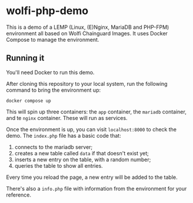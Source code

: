 # wolfi-php-demo
This is a demo of a LEMP (Linux, (E)Nginx, MariaDB and PHP-FPM) environment all based on Wolfi Chainguard Images. It uses Docker Compose to manage the environment.

## Running it

You'll need Docker to run this demo.

After cloning this repository to your local system, run the following command to bring the environment up:

```shell
docker compose up
```

This will spin up three containers: the `app` container, the `mariadb` container, and te `nginx` container. These will run as services. 

Once the environment is up, you can visit `localhost:8000` to check the demo. The `index.php` file has a basic code that:

1) connects to the mariadb server;
2) creates a new table called `data` if that doesn't exist yet;
3) inserts a new entry on the table, with a random number;
4) queries the table to show all entries.

Every time you reload the page, a new entry will be added to the table.

There's also a `info.php` file with information from the environment for your reference.
